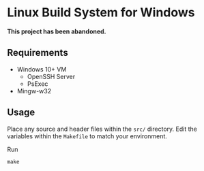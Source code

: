 # Linux Build System for Windows

**This project has been abandoned.**

## Requirements

- Windows 10+ VM
  - OpenSSH Server
  - PsExec
- Mingw-w32

## Usage

Place any source and header files within the `src/` directory.
Edit the variables within the `Makefile` to match your environment.

Run
```
make
```


